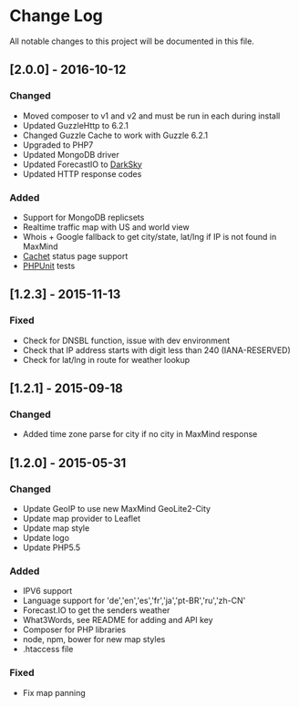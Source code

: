 # Change Log
All notable changes to this project will be documented in this file.

## [2.0.0] - 2016-10-12

### Changed

- Moved composer to v1 and v2 and must be run in each during install
- Updated GuzzleHttp to 6.2.1
- Changed Guzzle Cache to work with Guzzle 6.2.1
- Upgraded to PHP7
- Updated MongoDB driver
- Updated ForecastIO to [DarkSky](https://darksky.net)
- Updated HTTP response codes

### Added

- Support for MongoDB replicsets
- Realtime traffic map with US and world view
- Whois + Google fallback to get city/state, lat/lng if IP is not found in MaxMind
- [Cachet](cachethq.io) status page support
- [PHPUnit](https://phpunit.de/) tests

## [1.2.3] - 2015-11-13
### Fixed

- Check for DNSBL function, issue with dev environment
- Check that IP address starts with digit less than 240 (IANA-RESERVED)
- Check for lat/lng in route for weather lookup

## [1.2.1] - 2015-09-18
### Changed
- Added time zone parse for city if no city in MaxMind response

## [1.2.0] - 2015-05-31
### Changed
- Update GeoIP to use new MaxMind GeoLite2-City
- Update map provider to Leaflet
- Update map style
- Update logo
- Update PHP5.5

### Added
- IPV6 support
- Language support for 'de','en','es','fr','ja','pt-BR','ru','zh-CN'
- Forecast.IO to get the senders weather
- What3Words, see README for adding and API key
- Composer for PHP libraries
- node, npm, bower for new map styles
- .htaccess file

### Fixed
- Fix map panning
